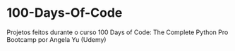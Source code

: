 # 100-Days-Of-Code
Projetos feitos durante o curso 100 Days of Code: The Complete Python Pro Bootcamp por Angela Yu (Udemy)
